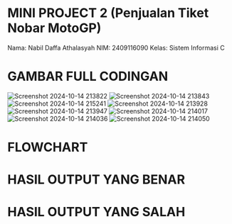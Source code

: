 # MINI PROJECT 2 (Penjualan Tiket Nobar MotoGP)

Nama: Nabil Daffa Athalasyah
NIM: 2409116090
Kelas: Sistem Informasi C 

# GAMBAR FULL CODINGAN 
![Screenshot 2024-10-14 213822](https://github.com/user-attachments/assets/88e86778-36fa-4d9a-a0bc-fab3faae57b6)
![Screenshot 2024-10-14 213843](https://github.com/user-attachments/assets/2777bfb5-ee90-48bb-8091-6a9a90146d20)
![Screenshot 2024-10-14 215241](https://github.com/user-attachments/assets/bd139fd7-c1a3-47b3-bb19-6374cb1cef94)
![Screenshot 2024-10-14 213928](https://github.com/user-attachments/assets/99fef526-ea33-4ed0-8323-62a98a9c24cb)
![Screenshot 2024-10-14 213947](https://github.com/user-attachments/assets/066a3e92-a346-456e-a946-73142a12528c)
![Screenshot 2024-10-14 214017](https://github.com/user-attachments/assets/2e122029-e58e-48e1-99e1-f290014ff30f)
![Screenshot 2024-10-14 214036](https://github.com/user-attachments/assets/3760a2f5-0b90-4747-9a16-f43250cfcfd0)
![Screenshot 2024-10-14 214050](https://github.com/user-attachments/assets/83688f72-cf50-405e-9a40-85f7c283d954)

# FLOWCHART

# HASIL OUTPUT YANG BENAR


# HASIL OUTPUT YANG SALAH
